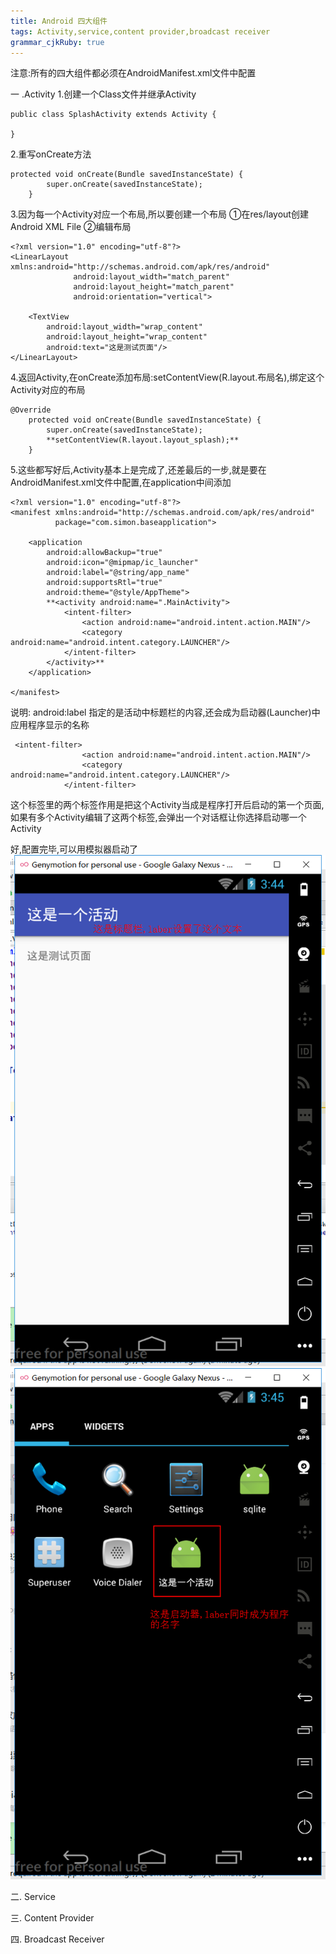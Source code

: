 ```yaml
---
title: Android 四大组件 
tags: Activity,service,content provider,broadcast receiver
grammar_cjkRuby: true
---
```



注意:所有的四大组件都必须在AndroidManifest.xml文件中配置

一 .Activity
1.创建一个Class文件并继承Activity

``` stylus
public class SplashActivity extends Activity {
    
}
```


2.重写onCreate方法

``` stylus
protected void onCreate(Bundle savedInstanceState) {
        super.onCreate(savedInstanceState);
    }
```


3.因为每一个Activity对应一个布局,所以要创建一个布局
①在res/layout创建Android XML File
②编辑布局

``` stylus
<?xml version="1.0" encoding="utf-8"?>
<LinearLayout xmlns:android="http://schemas.android.com/apk/res/android"
              android:layout_width="match_parent"
              android:layout_height="match_parent"
              android:orientation="vertical">

    <TextView
        android:layout_width="wrap_content"
        android:layout_height="wrap_content"
        android:text="这是测试页面"/>
</LinearLayout>
```


4.返回Activity,在onCreate添加布局:setContentView(R.layout.布局名),绑定这个Activity对应的布局

``` stylus
@Override
    protected void onCreate(Bundle savedInstanceState) {
        super.onCreate(savedInstanceState);
        **setContentView(R.layout.layout_splash);**
    }
```


5.这些都写好后,Activity基本上是完成了,还差最后的一步,就是要在AndroidManifest.xml文件中配置,在application中间添加<activity>

``` stylus
<?xml version="1.0" encoding="utf-8"?>
<manifest xmlns:android="http://schemas.android.com/apk/res/android"
          package="com.simon.baseapplication">

    <application
        android:allowBackup="true"
        android:icon="@mipmap/ic_launcher"
        android:label="@string/app_name"
        android:supportsRtl="true"
        android:theme="@style/AppTheme">
        **<activity android:name=".MainActivity">
            <intent-filter>
                <action android:name="android.intent.action.MAIN"/>
                <category android:name="android.intent.category.LAUNCHER"/>
            </intent-filter>
        </activity>**
    </application>

</manifest>
```
说明:
android:label 指定的是活动中标题栏的内容,还会成为启动器(Launcher)中应用程序显示的名称

``` stylus
 <intent-filter>
                <action android:name="android.intent.action.MAIN"/>
                <category android:name="android.intent.category.LAUNCHER"/>
            </intent-filter>
```
这个标签里的两个标签作用是把这个Activity当成是程序打开后启动的第一个页面,如果有多个Activity编辑了这两个标签,会弹出一个对话框让你选择启动哪一个Activity

好,配置完毕,可以用模拟器启动了
![enter description here][1]
![enter description here][2]

二. Service

三. Content Provider

四. Broadcast Receiver


  [1]: ./images/Activity_1.png "Activity"
  [2]: ./images/Activity2.png "Activity2"